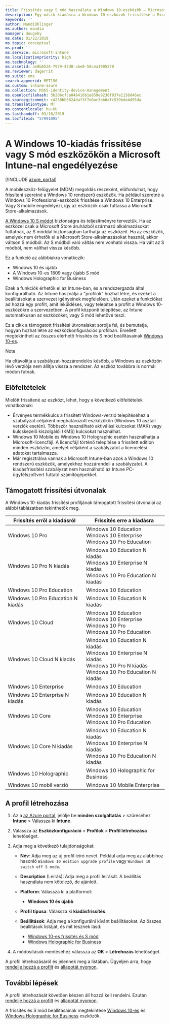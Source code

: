 ```yaml
---
title: Frissítés vagy S mód használata a Windows 10-eszközök – Microsoft Intune – Azure |} A Microsoft Docs
description: Egy másik kiadásra a Windows 10-eszközök frissítése a Microsoft Intune használatával, vagy S mód engedélyezéséhez. Eszközkonfigurációs profil rendszergazdái frissítése a Windows 10 Professional, Windows 10 Enterprise, és engedélyezéséhez, vagy váltson S módból. A támogatott frissítési útvonalakat Windows 10 Pro, N kiadás, Education, Cloud, Enterprise, Core, Holographic és Mobile talál.
keywords: ''
author: MandiOhlinger
ms.author: mandia
manager: dougeby
ms.date: 01/22/2019
ms.topic: conceptual
ms.prod: ''
ms.service: microsoft-intune
ms.localizationpriority: high
ms.technology: ''
ms.assetid: ae8b6528-7979-47d8-abe0-58cea1905270
ms.reviewer: dagerrit
ms.suite: ems
search.appverid: MET150
ms.custom: intune-azure
ms.collection: M365-identity-device-management
ms.openlocfilehash: 5b206cfca048416b1e859e9230f037e1158d46ec
ms.sourcegitcommit: c4258bb5824daf3f7e0ac3bb8afc539bde4d95da
ms.translationtype: MT
ms.contentlocale: hu-HU
ms.lasthandoff: 03/16/2019
ms.locfileid: "57991095"
---
```

# <a name="upgrade-windows-10-editions-or-enable-s-mode-on-devices-using-microsoft-intune"></a>A Windows 10-kiadás frissítése vagy S mód eszközökön a Microsoft Intune-nal engedélyezése

[!INCLUDE [azure_portal](./includes/azure_portal.md)]

A mobileszköz-felügyelet (MDM) megoldás részeként, előfordulhat, hogy frissíteni szeretné a Windows 10 rendszerű eszközök. Ha például szeretné a Windows 10 Professional-eszközök frissítése a Windows 10 Enterprise. Vagy S mobile engedélyezi, így az eszközök csak futtassa a Microsoft Store-alkalmazások.

[A Windows 10 S módot](https://support.microsoft.com/help/4456067/windows-10-switch-out-of-s-mode) biztonságra és teljesítményre terveztük. Ha az eszközei csak a Microsoft Store áruházból származó alkalmazásokat futtatnak, az S móddal biztonságban tarthatja az eszközeit. Ha az eszközök, amelyek nem érhetők el a Microsoft Store-alkalmazásokat használ, akkor váltson S módból. Az S módból való váltás nem vonható vissza. Ha vált az S módból, nem válthat vissza később.

Ez a funkció az alábbiakra vonatkozik:

- Windows 10 és újabb
- A Windows 10-es 1809 vagy újabb S mód
- Windows Holographic for Business

Ezek a funkciók érhetők el az Intune-ban, és a rendszergazda által konfigurálható. Az Intune használja a "profilok" hozhat létre, és ezeket a beállításokat a szervezet igényeinek megfelelően. Után ezeket a funkciókat ad hozzá egy profilt, amit leküldéses, vagy telepítse a profilt a Windows 10-eszközökre a szervezetben. A profil központi telepítése, az Intune automatikusan az eszközöket, vagy S mód lehetővé teszi.

Ez a cikk a támogatott frissítési útvonalakat sorolja fel, és bemutatja, hogyan hozhat létre az eszközkonfigurációs profilban. Emellett megtekintheti az összes elérhető frissítés és S mód beállításainak [Windows 10-es](edition-upgrade-windows-settings.md).

> [!NOTE]
> Ha eltávolítja a szabályzat-hozzárendelés később, a Windows az eszközön lévő verziója nem állítja vissza a rendszer. Az eszköz továbbra is normál módon futnak.

## <a name="prerequisites"></a>Előfeltételek

Mielőtt frissítené az eszközt, lehet, hogy a következő előfeltételek vonatkoznak:

- Érvényes termékkulcs a frissített Windows-verzió telepítéséhez a szabályzat céljaként meghatározott eszközökön (Windows 10 asztali verziók esetén). Többször használható aktiválási kulcsokat (MAK) vagy kulcskezelő kiszolgálói (KMS) kulcsokat használhat.
- Windows 10 Mobile és Windows 10 Holographic esetén használhatja a Microsoft-licencfájl. A licencfájl történő telepítése a frissített edition minden eszközön, amelyet céljaként a szabályzatot a licencelési adatokat tartalmazza.
- Már regisztrálva vannak a Microsoft Intune-ban azok a Windows 10 rendszerű eszközök, amelyekhez hozzárendeli a szabályzatot. A kiadásfrissítési szabályzat nem használható az Intune PC-ügyfélszoftvert futtató számítógépekkel.

## <a name="supported-upgrade-paths"></a>Támogatott frissítési útvonalak

A Windows 10-kiadás frissítési profiljának támogatott frissítési útvonalai az alábbi táblázatban tekinthetők meg.

| Frissítés erről a kiadásról | Frissítés erre a kiadásra |
|---|---|
| Windows 10 Pro | Windows 10 Education <br/>Windows 10 Enterprise <br/>Windows 10 Pro Education |
| Windows 10 Pro N kiadás | Windows 10 Education N kiadás <br/>Windows 10 Enterprise N kiadás <br/>Windows 10 Pro Education N kiadás | 
| Windows 10 Pro Education | Windows 10 Education | 
| Windows 10 Pro Education N kiadás | Windows 10 Education N kiadás |
| Windows 10 Cloud | Windows 10 Education <br/>Windows 10 Enterprise <br/>Windows 10 Pro <br/>Windows 10 Pro Education | 
| Windows 10 Cloud N kiadás | Windows 10 Education N kiadás <br/>Windows 10 Enterprise N kiadás <br/>Windows 10 Pro N kiadás <br/>Windows 10 Pro Education N kiadás | 
| Windows 10 Enterprise | Windows 10 Education | 
| Windows 10 Enterprise N kiadás | Windows 10 Education N kiadás | 
| Windows 10 Core | Windows 10 Education <br/>Windows 10 Enterprise <br/>Windows 10 Pro Education | 
| Windows 10 Core N kiadás | Windows 10 Education N kiadás <br/>Windows 10 Enterprise N kiadás <br/>Windows 10 Pro Education N kiadás | 
| Windows 10 Holographic | Windows 10 Holographic for Business |
| Windows 10 mobil verzió | Windows 10 Mobile Enterprise |

<!--The following table provides information about the supported upgrade paths for Windows 10 editions in this policy:

![supported](./media/check_grn.png)  (X) = not supported    
![unsupported](./media/x_blk.png)    (green checkmark) = supported    

|Upgrade from edition\Upgrade to edition|Education|Education N|Pro Education|Pro Education N|Enterprise|Enterprise N|Professional|Professional N|Mobile Enterprise|Holographic for Business|
|--------|--------|--------|--------|--------|--------|--------|--------|--------|--------|--------|--------|
|Pro|![supported](./media/check_grn.png)|![unsupported](./media/x_blk.png)|![supported](./media/check_grn.png)|![unsupported](./media/x_blk.png)|![supported](./media/check_grn.png)|![unsupported](./media/x_blk.png)|![unsupported](./media/x_blk.png)|![unsupported](./media/x_blk.png)|![unsupported](./media/x_blk.png)|![unsupported](./media/x_blk.png)|
|Pro N|![unsupported](./media/x_blk.png)|![supported](./media/check_grn.png)|![unsupported](./media/x_blk.png)|![supported](./media/check_grn.png)|![unsupported](./media/x_blk.png)|![supported](./media/check_grn.png)|![unsupported](./media/x_blk.png)|![unsupported](./media/x_blk.png)|![unsupported](./media/x_blk.png)|![unsupported](./media/x_blk.png)|
|Pro Education|![supported](./media/check_grn.png)|![unsupported](./media/x_blk.png)|![unsupported](./media/x_blk.png)|![unsupported](./media/x_blk.png)|![unsupported](./media/x_blk.png)|![unsupported](./media/x_blk.png)|![unsupported](./media/x_blk.png)|![unsupported](./media/x_blk.png)|![unsupported](./media/x_blk.png)|![unsupported](./media/x_blk.png)|
|Pro Education N|![unsupported](./media/x_blk.png)|![supported](./media/check_grn.png)|![unsupported](./media/x_blk.png)|![unsupported](./media/x_blk.png)|![unsupported](./media/x_blk.png)|![unsupported](./media/x_blk.png)|![unsupported](./media/x_blk.png)|![unsupported](./media/x_blk.png)|![unsupported](./media/x_blk.png)|![unsupported](./media/x_blk.png)|
|Cloud|![supported](./media/check_grn.png)|![unsupported](./media/x_blk.png)|![supported](./media/check_grn.png)|![unsupported](./media/x_blk.png)|![supported](./media/check_grn.png)|![unsupported](./media/x_blk.png)|![supported](./media/check_grn.png)|![unsupported](./media/x_blk.png)|![unsupported](./media/x_blk.png)|![unsupported](./media/x_blk.png)|
|Cloud N|![unsupported](./media/x_blk.png)|![supported](./media/check_grn.png)|![unsupported](./media/x_blk.png)|![supported](./media/check_grn.png)|![unsupported](./media/x_blk.png)|![supported](./media/check_grn.png)|![unsupported](./media/x_blk.png)|![supported](./media/check_grn.png)|![unsupported](./media/x_blk.png)|![unsupported](./media/x_blk.png)|
|Enterprise|![supported](./media/check_grn.png)|![unsupported](./media/x_blk.png)|![unsupported](./media/x_blk.png)|![unsupported](./media/x_blk.png)|![unsupported](./media/x_blk.png)|![unsupported](./media/x_blk.png)|![unsupported](./media/x_blk.png)|![unsupported](./media/x_blk.png)|![unsupported](./media/x_blk.png)|![unsupported](./media/x_blk.png)|
|Enterprise N|![unsupported](./media/x_blk.png)|![supported](./media/check_grn.png)|![unsupported](./media/x_blk.png)|![unsupported](./media/x_blk.png)|![unsupported](./media/x_blk.png)|![unsupported](./media/x_blk.png)|![unsupported](./media/x_blk.png)|![unsupported](./media/x_blk.png)|![unsupported](./media/x_blk.png)|![unsupported](./media/x_blk.png)|
|Core|![supported](./media/check_grn.png)|![unsupported](./media/x_blk.png)|![supported](./media/check_grn.png)|![unsupported](./media/x_blk.png)|![unsupported](./media/x_blk.png)|![unsupported](./media/x_blk.png)   |![unsupported](./media/x_blk.png)|![unsupported](./media/x_blk.png)|![unsupported](./media/x_blk.png)|![unsupported](./media/x_blk.png)|
|Core N|![unsupported](./media/x_blk.png)|![supported](./media/check_grn.png)|![unsupported](./media/x_blk.png)|![supported](./media/check_grn.png)|![unsupported](./media/x_blk.png)|![unsupported](./media/x_blk.png)|![unsupported](./media/x_blk.png)|![unsupported](./media/x_blk.png)|![unsupported](./media/x_blk.png)|![unsupported](./media/x_blk.png)|
|Mobile|![unsupported](./media/x_blk.png)|![unsupported](./media/x_blk.png)|![unsupported](./media/x_blk.png)|![unsupported](./media/x_blk.png)|![unsupported](./media/x_blk.png)|![unsupported](./media/x_blk.png)|![unsupported](./media/x_blk.png)|![unsupported](./media/x_blk.png)|![supported](./media/check_grn.png)|![unsupported](./media/x_blk.png)|
|Holographic|![unsupported](./media/x_blk.png)|![unsupported](./media/x_blk.png)|![unsupported](./media/x_blk.png)|![unsupported](./media/x_blk.png)|![unsupported](./media/x_blk.png)|![unsupported](./media/x_blk.png)|![unsupported](./media/x_blk.png)|![unsupported](./media/x_blk.png)|![unsupported](./media/x_blk.png)|![supported](./media/check_grn.png) -->

## <a name="create-the-profile"></a>A profil létrehozása

1. Az a [az Azure portal](https://portal.azure.com), jelölje be **minden szolgáltatás** > szűréséhez **Intune** > Válassza ki **Intune**.
2. Válassza az **Eszközkonfiguráció** > **Profilok** > **Profil létrehozása** lehetőséget.
3. Adja meg a következő tulajdonságokat:

    - **Név**: Adja meg az új profil leíró nevét. Például adja meg az alábbihoz hasonló `Windows 10 edition upgrade profile` vagy `Windows 10 switch off S mode`.
    - **Description** (Leírás): Adja meg a profil leírását. A beállítás használata nem kötelező, de ajánlott.
    - **Platform**: Válassza ki a platformot:  

        - **Windows 10 és újabb**

    - **Profil típusa**: Válassza ki **kiadásfrissítés**.
    - **Beállítások**: Adja meg a konfigurálni kívánt beállításokat. Az összes beállítások listáját, és mit tesznek lásd:

        - [Windows 10-es frissítés és S mód](edition-upgrade-windows-settings.md)
        - [Windows Holographic for Business](holographic-upgrade.md)

4. A módosítások mentéséhez válassza az **OK** > **Létrehozás** lehetőséget. 

A profil létrehozásáról és jelennek meg a listában. Ügyeljen arra, hogy [rendelje hozzá a profilt](device-profile-assign.md) és [állapotát nyomon](device-profile-monitor.md).

## <a name="next-steps"></a>További lépések

A profil létrehozását követően készen áll hozzá kell rendelni. Ezután [rendelje hozzá a profilt](device-profile-assign.md) és [állapotát nyomon](device-profile-monitor.md).

A frissítés és S mód beállításainak megtekintése [Windows 10-es](edition-upgrade-windows-settings.md) és [Windows Holographic for Business](holographic-upgrade.md) eszközök.
